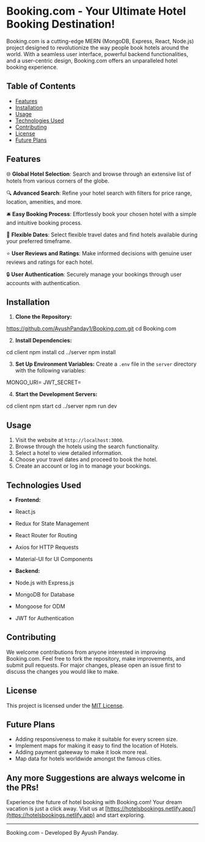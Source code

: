 # Booking.com - Your Ultimate Hotel Booking Destination!


Booking.com is a cutting-edge MERN (MongoDB, Express, React, Node.js) project designed to revolutionize the way people book hotels around the world. With a seamless user interface, powerful backend functionalities, and a user-centric design, Booking.com offers an unparalleled hotel booking experience.

## Table of Contents

- [Features](#features)
- [Installation](#installation)
- [Usage](#usage)
- [Technologies Used](#technologies-used)
- [Contributing](#contributing)
- [License](#license)
- [Future Plans](#future-plans)

## Features

🌐 **Global Hotel Selection**: Search and browse through an extensive list of hotels from various corners of the globe.

🔍 **Advanced Search**: Refine your hotel search with filters for price range, location, amenities, and more.

🛎️ **Easy Booking Process**: Effortlessly book your chosen hotel with a simple and intuitive booking process.

📅 **Flexible Dates**: Select flexible travel dates and find hotels available during your preferred timeframe.

⭐ **User Reviews and Ratings**: Make informed decisions with genuine user reviews and ratings for each hotel.

🔒 **User Authentication**: Securely manage your bookings through user accounts with authentication.

## Installation

1. **Clone the Repository:**

https://github.com/AyushPanday1/Booking.com.git
cd Booking.com

2. **Install Dependencies:**
   
cd client
npm install
cd ../server
npm install

3. **Set Up Environment Variables:**
Create a `.env` file in the `server` directory with the following variables:

MONGO_URI=<your-mongodb-uri>
JWT_SECRET=<your-jwt-secret>

4. **Start the Development Servers:**
   
cd client
npm start
cd ../server
npm run dev


## Usage

1. Visit the website at `http://localhost:3000`.
2. Browse through the hotels using the search functionality.
3. Select a hotel to view detailed information.
4. Choose your travel dates and proceed to book the hotel.
5. Create an account or log in to manage your bookings.

## Technologies Used

- **Frontend:**
- React.js
- Redux for State Management
- React Router for Routing
- Axios for HTTP Requests
- Material-UI for UI Components

- **Backend:**
- Node.js with Express.js
- MongoDB for Database
- Mongoose for ODM
- JWT for Authentication


## Contributing

We welcome contributions from anyone interested in improving Booking.com. Feel free to fork the repository, make improvements, and submit pull requests. For major changes, please open an issue first to discuss the changes you would like to make.

## License

This project is licensed under the [MIT License](LICENSE).


## Future Plans

- Adding responsiveness to make it suitable for every screen size.
- Implement maps for making it easy to find the location of Hotels.
- Adding payment gateeway to make it look more real.
- Map data for hotels worldwide amongst the famous cities.

Any more Suggestions are always welcome in the PRs!
---

Experience the future of hotel booking with Booking.com! Your dream vacation is just a click away. Visit us at [https://hotelsbookings.netlify.app/](https://hotelsbookings.netlify.app) and start exploring. 


---

Booking.com - Developed By Ayush Panday.
